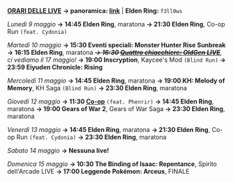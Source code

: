 <b><u>ORARI DELLE LIVE</u></b>
<b>→ panoramica: <a href="https://trello.com/b/iKwdSGf3/sabaku">link</a></b> | <b>Elden Ring:</b> <code>f3ll0ws</code>

<i>Lunedì 9 maggio</i>
<b>→ 14:45 Elden Ring</b>, maratona
<b>→ 21:30 Elden Ring</b>, Co-op Run <code>(feat. Cydonia)</code>

<i>Martedì 10 maggio</i>
<b>→ 15:30 Eventi speciali: Monster Hunter Rise Sunbreak</b>
<b>→ 16:15 Elden Ring</b>, maratona
<i><s><b>→ 16:30 <a href="https://www.twitch.tv/oldgenproject">Quattro chiacchiere: OldGen LIVE</a></b></s>, ci vediamo il 17 maggio!</i>
<b>→ 19:00 Inscryption</b>, Kaycee's Mod <code>(Blind Run)</code>
<b>→ 23:59 Eiyuden Chronicle: Rising</b>

<i>Mercoledì 11 maggio</i>
<b>→ 14:45 Elden Ring</b>, maratona
<b>→ 19:00 KH: Melody of Memory</b>, KH Saga <code>(Blind Run)</code>
<b>→ 23:30 Elden Ring</b>, maratona

<i>Giovedì 12 maggio</i>
<b>→ 11:30 <a href="https://www.twitch.tv/phenrir_mailoki">Co-op</a></b> <code>(feat. Phenrir)</code>
<b>→ 14:45 Elden Ring</b>, maratona
<b>→ 19:00 Gears of War 2</b>, Gears of War Saga
<b>→ 23:30 Elden Ring</b>, maratona

<i>Venerdì 13 maggio</i>
<b>→ 14:45 Elden Ring</b>, maratona
<b>→ 21:30 Elden Ring</b>, Co-op Run <code>(feat. Cydonia)</code>
<b>→ 23:30 Elden Ring</b>, maratona

<i>Sabato 14 maggio</i>
<b>→ Nessuna live!</b>

<i>Domenica 15 maggio</i>
<b>→ 10:30 The Binding of Isaac: Repentance</b>, Spirito dell'Arcade LIVE
<b>→ 17:00 Leggende Pokémon: Arceus</b>, FINALE
